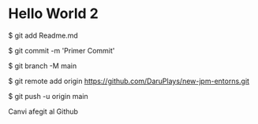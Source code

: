 # Hello World 2

$ git add Readme.md

$ git commit -m 'Primer Commit'

$ git branch -M main

$ git remote add origin https://github.com/DaruPlays/new-jpm-entorns.git

$ git push -u origin main 

 Canvi afegit al Github

